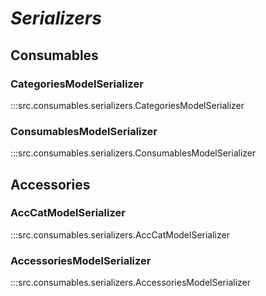 # ***Serializers***

## Consumables

### CategoriesModelSerializer
:::src.consumables.serializers.CategoriesModelSerializer

### ConsumablesModelSerializer
:::src.consumables.serializers.ConsumablesModelSerializer

## Accessories

### AccCatModelSerializer
:::src.consumables.serializers.AccCatModelSerializer

### AccessoriesModelSerializer
:::src.consumables.serializers.AccessoriesModelSerializer